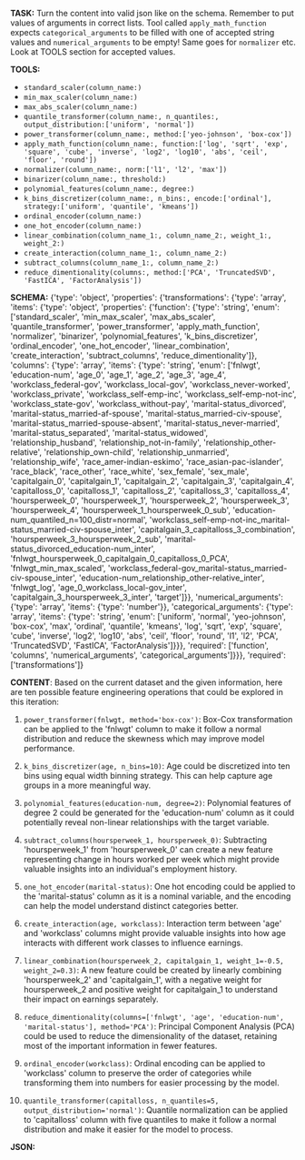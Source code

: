 **TASK:**
Turn the content into valid json like on the schema.
Remember to put values of arguments in correct lists.
Tool called `apply_math_function` expects `categorical_arguments` to be filled with one of accepted string values and `numerical_arguments` to be empty! Same goes for `normalizer` etc. Look at TOOLS section for accepted values.

**TOOLS:**
- `standard_scaler(column_name:)`
- `min_max_scaler(column_name:)`
- `max_abs_scaler(column_name:)`
- `quantile_transformer(column_name:, n_quantiles:, output_distribution:['uniform', 'normal'])`
- `power_transformer(column_name:, method:['yeo-johnson', 'box-cox'])`
- `apply_math_function(column_name:, function:['log', 'sqrt', 'exp', 'square', 'cube', 'inverse', 'log2', 'log10', 'abs', 'ceil', 'floor', 'round'])`
- `normalizer(column_name:, norm:['l1', 'l2', 'max'])`
- `binarizer(column_name:, threshold:)`
- `polynomial_features(column_name:, degree:)`
- `k_bins_discretizer(column_name:, n_bins:, encode:['ordinal'], strategy:['uniform', 'quantile', 'kmeans'])`
- `ordinal_encoder(column_name:)`
- `one_hot_encoder(column_name:)`
- `linear_combination(column_name_1:, column_name_2:, weight_1:, weight_2:)`
- `create_interaction(column_name_1:, column_name_2:)`
- `subtract_columns(column_name_1:, column_name_2:)`
- `reduce_dimentionality(columns:, method:['PCA', 'TruncatedSVD', 'FastICA', 'FactorAnalysis'])`

**SCHEMA:**
{'type': 'object', 'properties': {'transformations': {'type': 'array', 'items': {'type': 'object', 'properties': {'function': {'type': 'string', 'enum': ['standard_scaler', 'min_max_scaler', 'max_abs_scaler', 'quantile_transformer', 'power_transformer', 'apply_math_function', 'normalizer', 'binarizer', 'polynomial_features', 'k_bins_discretizer', 'ordinal_encoder', 'one_hot_encoder', 'linear_combination', 'create_interaction', 'subtract_columns', 'reduce_dimentionality']}, 'columns': {'type': 'array', 'items': {'type': 'string', 'enum': ['fnlwgt', 'education-num', 'age_0', 'age_1', 'age_2', 'age_3', 'age_4', 'workclass_federal-gov', 'workclass_local-gov', 'workclass_never-worked', 'workclass_private', 'workclass_self-emp-inc', 'workclass_self-emp-not-inc', 'workclass_state-gov', 'workclass_without-pay', 'marital-status_divorced', 'marital-status_married-af-spouse', 'marital-status_married-civ-spouse', 'marital-status_married-spouse-absent', 'marital-status_never-married', 'marital-status_separated', 'marital-status_widowed', 'relationship_husband', 'relationship_not-in-family', 'relationship_other-relative', 'relationship_own-child', 'relationship_unmarried', 'relationship_wife', 'race_amer-indian-eskimo', 'race_asian-pac-islander', 'race_black', 'race_other', 'race_white', 'sex_female', 'sex_male', 'capitalgain_0', 'capitalgain_1', 'capitalgain_2', 'capitalgain_3', 'capitalgain_4', 'capitalloss_0', 'capitalloss_1', 'capitalloss_2', 'capitalloss_3', 'capitalloss_4', 'hoursperweek_0', 'hoursperweek_1', 'hoursperweek_2', 'hoursperweek_3', 'hoursperweek_4', 'hoursperweek_1_hoursperweek_0_sub', 'education-num_quantiled_n=100_distr=normal', 'workclass_self-emp-not-inc_marital-status_married-civ-spouse_inter', 'capitalgain_3_capitalloss_3_combination', 'hoursperweek_3_hoursperweek_2_sub', 'marital-status_divorced_education-num_inter', 'fnlwgt_hoursperweek_0_capitalgain_0_capitalloss_0_PCA', 'fnlwgt_min_max_scaled', 'workclass_federal-gov_marital-status_married-civ-spouse_inter', 'education-num_relationship_other-relative_inter', 'fnlwgt_log', 'age_0_workclass_local-gov_inter', 'capitalgain_3_hoursperweek_3_inter', 'target']}}, 'numerical_arguments': {'type': 'array', 'items': {'type': 'number'}}, 'categorical_arguments': {'type': 'array', 'items': {'type': 'string', 'enum': ['uniform', 'normal', 'yeo-johnson', 'box-cox', 'max', 'ordinal', 'quantile', 'kmeans', 'log', 'sqrt', 'exp', 'square', 'cube', 'inverse', 'log2', 'log10', 'abs', 'ceil', 'floor', 'round', 'l1', 'l2', 'PCA', 'TruncatedSVD', 'FastICA', 'FactorAnalysis']}}}, 'required': ['function', 'columns', 'numerical_arguments', 'categorical_arguments']}}}, 'required': ['transformations']}

**CONTENT**:
 Based on the current dataset and the given information, here are ten possible feature engineering operations that could be explored in this iteration:

1. `power_transformer(fnlwgt, method='box-cox')`: Box-Cox transformation can be applied to the 'fnlwgt' column to make it follow a normal distribution and reduce the skewness which may improve model performance.

2. `k_bins_discretizer(age, n_bins=10)`: Age could be discretized into ten bins using equal width binning strategy. This can help capture age groups in a more meaningful way.

3. `polynomial_features(education-num, degree=2)`: Polynomial features of degree 2 could be generated for the 'education-num' column as it could potentially reveal non-linear relationships with the target variable.

4. `subtract_columns(hoursperweek_1, hoursperweek_0)`: Subtracting 'hoursperweek_1' from 'hoursperweek_0' can create a new feature representing change in hours worked per week which might provide valuable insights into an individual's employment history.

5. `one_hot_encoder(marital-status)`: One hot encoding could be applied to the 'marital-status' column as it is a nominal variable, and the encoding can help the model understand distinct categories better.

6. `create_interaction(age, workclass)`: Interaction term between 'age' and 'workclass' columns might provide valuable insights into how age interacts with different work classes to influence earnings.

7. `linear_combination(hoursperweek_2, capitalgain_1, weight_1=-0.5, weight_2=0.3)`: A new feature could be created by linearly combining 'hoursperweek_2' and 'capitalgain_1', with a negative weight for hoursperweek_2 and positive weight for capitalgain_1 to understand their impact on earnings separately.

8. `reduce_dimentionality(columns=['fnlwgt', 'age', 'education-num', 'marital-status'], method='PCA')`: Principal Component Analysis (PCA) could be used to reduce the dimensionality of the dataset, retaining most of the important information in fewer features.

9. `ordinal_encoder(workclass)`: Ordinal encoding can be applied to 'workclass' column to preserve the order of categories while transforming them into numbers for easier processing by the model.

10. `quantile_transformer(capitalloss, n_quantiles=5, output_distribution='normal')`: Quantile normalization can be applied to 'capitalloss' column with five quantiles to make it follow a normal distribution and make it easier for the model to process.

**JSON:**
